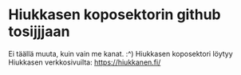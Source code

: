 # Hiukkasen koposektorin github tosijjjaan

Ei täällä muuta, kuin vain me kanat. :^)
Hiukkasen koposektori löytyy Hiukkasen verkkosivuilta: https://hiukkanen.fi/
